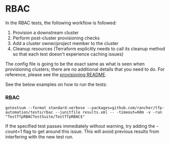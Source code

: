 # RBAC

In the RBAC tests, the following workflow is followed:

1. Provision a downstream cluster
2. Perform post-cluster provisioning checks
3. Add a cluster owner/project member to the cluster
4. Cleanup resources (Terraform explicitly needs to call its cleanup method so that each test doesn't experience caching issues)

The config file is going to be the exact same as what is seen when provisioning clusters; there are no additional details that you need to do. For reference, please see the [provisioning README](../provisioning/README.md).

See the below examples on how to run the tests:

### RBAC

`gotestsum --format standard-verbose --packages=github.com/rancher/tfp-automation/tests/rbac --junitfile results.xml -- -timeout=60m -v -run "TestTfpRBACTestSuite/TestTfpRBAC$"`

If the specified test passes immediately without warning, try adding the -count=1 flag to get around this issue. This will avoid previous results from interfering with the new test run.